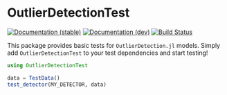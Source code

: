 # OutlierDetectionTest

[![Documentation (stable)](https://img.shields.io/badge/docs-stable-blue.svg)](https://OutlierDetectionJL.github.io/OutlierDetection.jl/stable)
[![Documentation (dev)](https://img.shields.io/badge/docs-dev-blue.svg)](https://OutlierDetectionJL.github.io/OutlierDetection.jl/dev)
[![Build Status](https://github.com/OutlierDetectionJL/OutlierDetectionTest.jl/workflows/CI/badge.svg)](https://github.com/OutlierDetectionJL/OutlierDetectionTest.jl/actions)

This package provides basic tests for `OutlierDetection.jl` models. Simply add `OutlierDetectionTest` to your test dependencies and start testing!

```julia
using OutlierDetectionTest

data = TestData()
test_detector(MY_DETECTOR, data)
```
